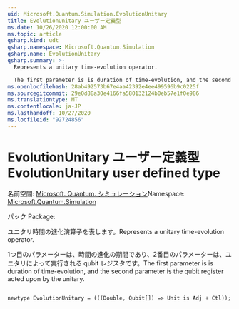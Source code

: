 ```yaml
---
uid: Microsoft.Quantum.Simulation.EvolutionUnitary
title: EvolutionUnitary ユーザー定義型
ms.date: 10/26/2020 12:00:00 AM
ms.topic: article
qsharp.kind: udt
qsharp.namespace: Microsoft.Quantum.Simulation
qsharp.name: EvolutionUnitary
qsharp.summary: >-
  Represents a unitary time-evolution operator.

  The first parameter is is duration of time-evolution, and the second parameter is the qubit register acted upon by the unitary.
ms.openlocfilehash: 28ab492573b67e4aa42392e4ee499596b9c0225f
ms.sourcegitcommit: 29e0d88a30e4166fa580132124b0eb57e1f0e986
ms.translationtype: MT
ms.contentlocale: ja-JP
ms.lasthandoff: 10/27/2020
ms.locfileid: "92724856"
---
```

# <a name="evolutionunitary-user-defined-type"></a><span data-ttu-id="59487-102">EvolutionUnitary ユーザー定義型</span><span class="sxs-lookup"><span data-stu-id="59487-102">EvolutionUnitary user defined type</span></span>

<span data-ttu-id="59487-103">名前空間: [Microsoft. Quantum. シミュレーション](xref:Microsoft.Quantum.Simulation)</span><span class="sxs-lookup"><span data-stu-id="59487-103">Namespace: [Microsoft.Quantum.Simulation](xref:Microsoft.Quantum.Simulation)</span></span>

<span data-ttu-id="59487-104">パック [](https://nuget.org/packages/)</span><span class="sxs-lookup"><span data-stu-id="59487-104">Package: [](https://nuget.org/packages/)</span></span>


<span data-ttu-id="59487-105">ユニタリ時間の進化演算子を表します。</span><span class="sxs-lookup"><span data-stu-id="59487-105">Represents a unitary time-evolution operator.</span></span>

<span data-ttu-id="59487-106">1つ目のパラメーターは、時間の進化の期間であり、2番目のパラメーターは、ユニタリによって実行される qubit レジスタです。</span><span class="sxs-lookup"><span data-stu-id="59487-106">The first parameter is is duration of time-evolution, and the second parameter is the qubit register acted upon by the unitary.</span></span>

```qsharp

newtype EvolutionUnitary = (((Double, Qubit[]) => Unit is Adj + Ctl));
```

